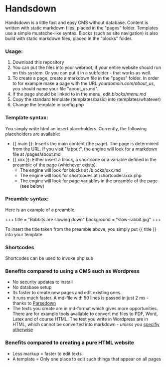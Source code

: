 # Handsdown
Handsdown is a little fast and easy CMS without database. Content is written with static markdown files, placed in the "pages" folder. Templates use a simple mustache-like syntax. Blocks (such as site navigation) is also build with static markdown files, placed in the "blocks" folder.

### Usage:
1. Download this repository
2. You can put the files into your webroot, if your entire website should run on this system. Or you can put it in a subfolder - that works as well.
3. To create a page, create a markdown file in the "pages" folder. In order to for example make a page with the URL *yourdomain.com/about_us*, you should name your file "about_us.md".
4. If the page should be linked to in the menu, edit *blocks/menu.md*
5. Copy the standard template (templates/basic) into (templates/whatever)
6. Change the template in config.php

### Template syntax:
You simply write html an insert placeholders. Currently, the following placeholders are available:

* {{ main }}: Inserts the main content (the page). The page is determined from the URL. If you visit "/about", the engine will look for a markdown file at /pages/about.md
* {{ xxx }}: Either insert a block, a shortcode or a variable defined in the preamble of the page (whichever exists).
  * The engine will look for blocks at /blocks/xxx.md
  * The engine will look for shortcodes at /shortcodes/xxx.php
  * The engine will look for page variables in the preamble of the page (see below)

### Preamble syntax:
Here is an example of a preamble:

+++
title = "Rabbits are slowing down"
background = "slow-rabbit.jpg"
+++

To insert the title taken from the preamble above, you simply put {{ title }} into your template


### Shortcodes
Shortcodes can be used to invoke php sub


### Benefits compared to using a CMS such as Wordpress
- No security updates to install
- No database setup
- Its faster to create new pages and edit existing ones.
- It runs much faster. A md-file with 50 lines is passed in just 2 ms - thanks to [Parsedown](parsedown.org)
- The texts you create are in md-format which gives more opportunities. There are for example tools available to convert md files to PDF, Word, Latex and of course HTML. The text you write in Wordpress are in HTML, which cannot be converted into markdown - *unless* you [specifiy otherwise](https://en.support.wordpress.com/markdown/)

### Benefits compared to creating a pure HTML website
- Less markup = faster to edit texts
- A template = Only one place to edit such things that appear on all pages


